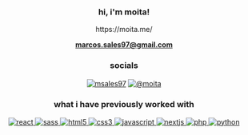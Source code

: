 <h3 align="center">hi, i'm moita!</h3>

<p align="center">https://moita.me/</p>

<p align="center">  <strong><a href="mailto:marcos.sales97@gmail.com" target="_blank">marcos.sales97@gmail.com</a></strong></p>

<h3 align="center">socials</h3>
<p align="center">
<a href="https://linkedin.com/in/msales97" target="blank"><img align="center" src="https://img.shields.io/badge/LinkedIn-0077B5?style=for-the-badge&logo=linkedin&logoColor=white" alt="msales97" /></a>
<a href="https://medium.com/@moita" target="blank"><img align="center" src="https://img.shields.io/badge/Medium-12100E?style=for-the-badge&logo=medium&logoColor=white" alt="@moita" /></a>
</p>

<h3 align="center">what i have previously worked with</h3>
<p align="center">
    <a href="https://reactjs.org/" target="_blank" rel="noreferrer"> <img src="https://img.shields.io/badge/React-20232A?style=for-the-badge&logo=react&logoColor=61DAFB" alt="react"/> </a>
    <a href="https://sass-lang.com" target="_blank" rel="noreferrer"> <img src="https://img.shields.io/badge/Sass-CC6699?style=for-the-badge&logo=sass&logoColor=white" alt="sass"/> </a>
    <a href="https://www.w3.org/html/" target="_blank" rel="noreferrer"> <img src="https://img.shields.io/badge/HTML5-E34F26?style=for-the-badge&logo=html5&logoColor=white" alt="html5"/> </a>
    <a href="https://www.w3schools.com/css/" target="_blank" rel="noreferrer"> <img src="https://img.shields.io/badge/CSS3-1572B6?style=for-the-badge&logo=css3&logoColor=white" alt="css3"/> </a>
    <a href="https://developer.mozilla.org/en-US/docs/Web/JavaScript" target="_blank" rel="noreferrer"> <img src="https://img.shields.io/badge/JavaScript-323330?style=for-the-badge&logo=javascript&logoColor=F7DF1E" alt="javascript"/> </a> <a href="https://nextjs.org/" target="_blank" rel="noreferrer"> <img src="https://img.shields.io/badge/next.js-000000?style=for-the-badge&logo=nextdotjs&logoColor=white" alt="nextjs"/> </a>
    <a href="https://www.php.net" target="_blank" rel="noreferrer"> <img src="https://img.shields.io/badge/PHP-777BB4?style=for-the-badge&logo=php&logoColor=white" alt="php"/> </a>
    <a href="https://www.python.org" target="_blank" rel="noreferrer"> <img src="https://img.shields.io/badge/Python-FFD43B?style=for-the-badge&logo=python&logoColor=blue" alt="python"/> </a>
    
</p>

